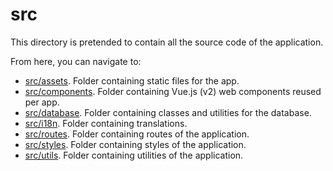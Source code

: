 # src

This directory is pretended to contain all the source code of the application.

From here, you can navigate to:

- [src/assets](./assets/README.md). Folder containing static files for the app.
- [src/components](./components/README.md). Folder containing Vue.js (v2) web components reused per app.
- [src/database](./database/README.md). Folder containing classes and utilities for the database.
- [src/i18n](./i18n/README.md). Folder containing translations.
- [src/routes](./routes/README.md). Folder containing routes of the application.
- [src/styles](./styles/README.md). Folder containing styles of the application.
- [src/utils](./utils/README.md). Folder containing utilities of the application.